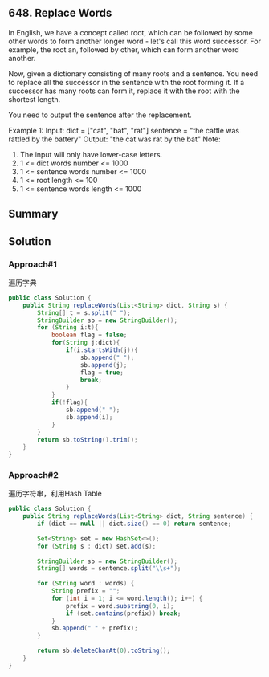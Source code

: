 ## 648. Replace Words
In English, we have a concept called root, which can be followed by some other words to form another longer word - let's call this word successor. For example, the root an, followed by other, which can form another word another.

Now, given a dictionary consisting of many roots and a sentence. You need to replace all the successor in the sentence with the root forming it. If a successor has many roots can form it, replace it with the root with the shortest length.

You need to output the sentence after the replacement.

Example 1:
Input: dict = ["cat", "bat", "rat"]
sentence = "the cattle was rattled by the battery"
Output: "the cat was rat by the bat"
Note:
1. The input will only have lower-case letters.
2. 1 <= dict words number <= 1000
3. 1 <= sentence words number <= 1000
4. 1 <= root length <= 100
5. 1 <= sentence words length <= 1000
## Summary

## Solution

### Approach#1
遍历字典

```java
public class Solution {
    public String replaceWords(List<String> dict, String s) {
        String[] t = s.split(" ");
        StringBuilder sb = new StringBuilder();
        for (String i:t){
            boolean flag = false;
            for(String j:dict){
                if(i.startsWith(j)){
                    sb.append(" ");
                    sb.append(j);
                    flag = true;
                    break;
                }
            }
            if(!flag){
                sb.append(" ");
                sb.append(i);
            }
        }
        return sb.toString().trim();
    }
}
```
### Approach#2
遍历字符串，利用Hash Table

```java
public class Solution {
    public String replaceWords(List<String> dict, String sentence) {
        if (dict == null || dict.size() == 0) return sentence;
        
        Set<String> set = new HashSet<>();
        for (String s : dict) set.add(s);
        
        StringBuilder sb = new StringBuilder();
        String[] words = sentence.split("\\s+");
        
        for (String word : words) {
            String prefix = "";
            for (int i = 1; i <= word.length(); i++) {
                prefix = word.substring(0, i);
                if (set.contains(prefix)) break;
            }
            sb.append(" " + prefix);
        }
        
        return sb.deleteCharAt(0).toString();
    }
}
```